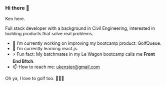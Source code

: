 ### Hi there 👋
Ken here.

Full stack developer with a background in Civil Engineering, interested in building products that solve real problems.

- 🔭 I’m currently working on improving my bootcamp product: GolfQueue.
- 🌱 I’m currently learning react.js.
- ⚡ Fun fact: My batchmates in my Le Wagon bootcamp calls me **Front End B!tch**.
- 📫 How to reach me: ukenster@gmail.com

Oh ya, I love to golf too. 🏌️‍♀️⛳


<!--
**cokenol/cokenol** is a ✨ _special_ ✨ repository because its `README.md` (this file) appears on your GitHub profile.

Here are some ideas to get you started:

- 🔭 I’m currently working on ...
- 🌱 I’m currently learning react.js.
- 👯 I’m looking to collaborate on ...
- 🤔 I’m looking for help with ...
- 💬 Ask me about ...
- 📫 How to reach me: ...
- 😄 Pronouns: ...
- ⚡ Fun fact: ...
-->

